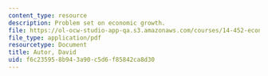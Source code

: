 ```yaml
---
content_type: resource
description: Problem set on economic growth.
file: https://ol-ocw-studio-app-qa.s3.amazonaws.com/courses/14-452-economic-growth-fall-2016/f6c235958b943a90c5d6f85842ca8d30_MIT14_452F16_pset3.pdf
file_type: application/pdf
resourcetype: Document
title: Autor, David
uid: f6c23595-8b94-3a90-c5d6-f85842ca8d30
---
```

